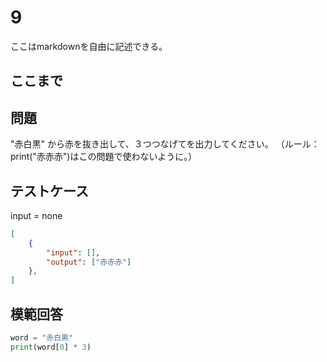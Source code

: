 # 9

ここはmarkdownを自由に記述できる。

ここまで
---
## 問題

"赤白黒" から赤を抜き出して、３つつなげてを出力してください。
（ルール：print("赤赤赤")はこの問題で使わないように。）

## テストケース
input = none
```json
[
	{
		"input": [],
		"output": ["赤赤赤"]
  	},
]
```

## 模範回答
```python
word = "赤白黒"
print(word[0] * 3)
```